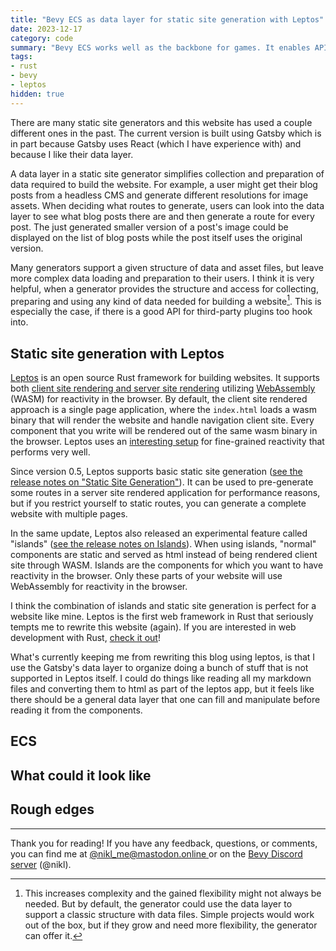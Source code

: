 ```yaml
---
title: "Bevy ECS as data layer for static site generation with Leptos"
date: 2023-12-17
category: code
summary: "Bevy ECS works well as the backbone for games. It enables APIs in Bevy that I think would be awesome to have in the data layer of a static site generator."
tags:
- rust
- bevy
- leptos
hidden: true
---
```


There are many static site generators and this website has used a couple different ones in the past. The current version is built using Gatsby which is in part because Gatsby uses React (which I have experience with) and because I like their data layer.

A data layer in a static site generator simplifies collection and preparation of data required to build the website. For example, a user might get their blog posts from a headless CMS and generate different resolutions for image assets. When deciding what routes to generate, users can look into the data layer to see what blog posts there are and then generate a route for every post. The just generated smaller version of a post's image could be displayed on the list of blog posts while the post itself uses the original version.

Many generators support a given structure of data and asset files, but leave more complex data loading and preparation to their users. I think it is very helpful, when a generator provides the structure and access for collecting, preparing and using any kind of data needed for building a website[^1]. This is especially the case, if there is a good API for third-party plugins too hook into.

## Static site generation with Leptos

[Leptos][leptos] is an open source Rust framework for building websites. It supports both [client site rendering and server site rendering][leptos_get_started] utilizing [WebAssembly][wasm] (WASM) for reactivity in the browser. By default, the client site rendered approach is a single page application, where the `index.html` loads a wasm binary that will render the website and handle navigation client site. Every component that you write will be rendered out of the same wasm binary in the browser. Leptos uses an [interesting setup][leptos_auto_dependency_tracking] for fine-grained reactivity that performs very well.

Since version 0.5, Leptos supports basic static site generation ([see the release notes on "Static Site Generation"][leptos_0_5]). It can be used to pre-generate some routes in a server site rendered application for performance reasons, but if you restrict yourself to static routes, you can generate a complete website with multiple pages.

In the same update, Leptos also released an experimental feature called "islands" ([see the release notes on Islands][leptos_0_5]). When using islands, "normal" components are static and served as html instead of being rendered client site through WASM. Islands are the components for which you want to have reactivity in the browser. Only these parts of your website will use WebAssembly for reactivity in the browser.

I think the combination of islands and static site generation is perfect for a website like mine. Leptos is the first web framework in Rust that seriously tempts me to rewrite this website (again). If you are interested in web development with Rust, [check it out][leptos_get_started]!

What's currently keeping me from rewriting this blog using leptos, is that I use the Gatsby's data layer to organize doing a bunch of stuff that is not supported in Leptos itself. I could do things like reading all my markdown files and converting them to html as part of the leptos app, but it feels like there should be a general data layer that one can fill and manipulate before reading it from the components.

## ECS

## What could it look like

## Rough edges

---

Thank you for reading! If you have any feedback, questions, or comments, you can find me at [@nikl_me@mastodon.online ][mastodon] or on the [Bevy Discord server][bevy_discord] (@nikl).

[^1]: This increases complexity and the gained flexibility might not always be needed. But by default, the generator could use the data layer to support a classic structure with data files. Simple projects would work out of the box, but if they grow and need more flexibility, the generator can offer it.

[bevy]: https://bevyengine.org/
[leptos]: https://leptos.dev/
[leptos_0_5]: https://github.com/leptos-rs/leptos/releases/tag/v0.5.0
[leptos_auto_dependency_tracking]: https://book.leptos.dev/reactivity/14_create_effect.html#autotracking-and-dynamic-dependencies
[wasm]: https://webassembly.org/
[leptos_get_started]: https://book.leptos.dev/getting_started/index.html
[mastodon]: https://mastodon.online/@nikl_me
[bevy_discord]: https://discord.gg/bevy

